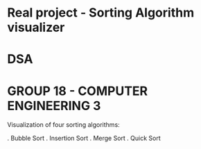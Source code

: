 # Real project - Sorting Algorithm visualizer
# DSA
# GROUP 18 - COMPUTER ENGINEERING 3

Visualization of four sorting algorithms:

. Bubble Sort
. Insertion Sort
. Merge Sort
. Quick Sort
